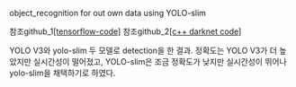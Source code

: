 object_recognition for out own data using YOLO-slim

참조github_1[[tensorflow-code]](https://github.com/YunYang1994/tensorflow-yolov3)
참조github_2[[c++ darknet code]](https://github.com/AlexeyAB/darknet)


YOLO V3와 yolo-slim 두 모델로 detection을 한 결과. 정확도는 YOLO V3가 더 높았지만 실시간성이 떨어졌고, YOLO-slim은 조금 정확도가 낮지만 실시간성이 뛰어나 yolo-slim을 채택하기로 하였다.
